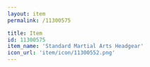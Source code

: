 ```yaml
---
layout: item
permalink: /11300575

title: Item
id: 11300575
item_name: 'Standard Martial Arts Headgear'
icon_url: 'item/icon/11300552.png'
---
```

